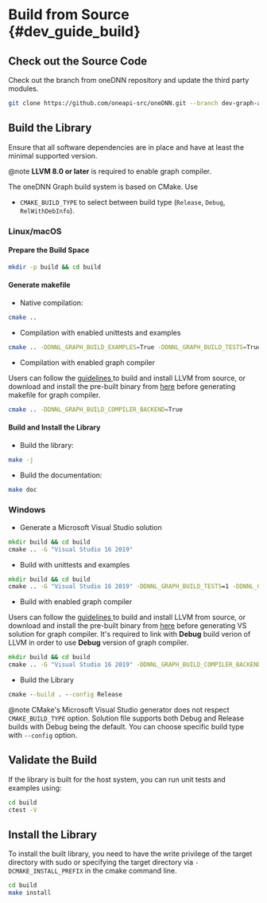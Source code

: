 # Build from Source {#dev_guide_build}

## Check out the Source Code

Check out the branch from oneDNN repository and update the third party modules.

~~~sh
git clone https://github.com/oneapi-src/oneDNN.git --branch dev-graph-alpha --recursive
~~~

## Build the Library

Ensure that all software dependencies are in place and have at least the
minimal supported version.

@note **LLVM 8.0 or later** is required to enable graph compiler.

The oneDNN Graph build system is based on CMake. Use

- `CMAKE_BUILD_TYPE` to select between build type (`Release`, `Debug`,
  `RelWithDebInfo`).

### Linux/macOS

#### Prepare the Build Space

~~~sh
mkdir -p build && cd build
~~~

#### Generate makefile

- Native compilation:

~~~sh
cmake ..
~~~

- Compilation with enabled unittests and examples

~~~sh
cmake .. -DDNNL_GRAPH_BUILD_EXAMPLES=True -DDNNL_GRAPH_BUILD_TESTS=True
~~~

- Compilation with enabled graph compiler

Users can follow the [guidelines
](https://llvm.org/docs/GettingStarted.html#getting-the-source-code-and-building-llvm)
to build and install LLVM from source, or download and install the pre-built binary
from [here](https://apt.llvm.org/) before generating makefile for graph compiler.

~~~sh
cmake .. -DDNNL_GRAPH_BUILD_COMPILER_BACKEND=True
~~~

#### Build and Install the Library

- Build the library:

~~~sh
make -j
~~~

- Build the documentation:

~~~sh
make doc
~~~

### Windows

- Generate a Microsoft Visual Studio solution

~~~cmd
mkdir build && cd build
cmake .. -G "Visual Studio 16 2019"
~~~

- Build with unittests and examples

~~~cmd
mkdir build && cd build
cmake .. -G "Visual Studio 16 2019" -DDNNL_GRAPH_BUILD_TESTS=1 -DDNNL_GRAPH_BUILD_EXAMPLES=1 -DCTESTCONFIG_PATH=\\PATH\TO\oneDNNGRAPH\build\src\Release
~~~

- Build with enabled graph compiler

Users can follow the [guidelines
](https://llvm.org/docs/GettingStarted.html#getting-the-source-code-and-building-llvm)
to build and install LLVM from source, or download and install the pre-built binary
from [here](https://apt.llvm.org/) before generating VS solution for graph compiler.
It's required to link with **Debug** build verion of LLVM in order to use **Debug**
version of graph compiler.

~~~cmd
mkdir build && cd build
cmake .. -G "Visual Studio 16 2019" -DDNNL_GRAPH_BUILD_COMPILER_BACKEND=1
~~~

- Build the Library

~~~cmd
cmake --build . --config Release
~~~

@note CMake's Microsoft Visual Studio generator does not respect `CMAKE_BUILD_TYPE`
option. Solution file supports both Debug and Release builds with Debug being the
default. You can choose specific build type with `--config` option.

## Validate the Build

If the library is built for the host system, you can run unit tests and examples
using:

~~~sh
cd build
ctest -V
~~~

## Install the Library

To install the built library, you need to have the write privilege of the target
directory with sudo or specifying the target directory via
`-DCMAKE_INSTALL_PREFIX` in the cmake command line.

~~~sh
cd build
make install
~~~
